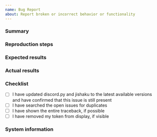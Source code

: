 ```yaml
---
name: Bug Report
about: Report broken or incorrect behavior or functionality
---
```


### Summary

<!-- A summary of your bug report -->

### Reproduction steps

<!-- Under what conditions does this bug occur? Is there a consistent method to reproduce the bug, and if so - what is it? If code is used in the reproduction process, please produce it here. -->

### Expected results

<!-- What you expected to occur as a result of your reproduction steps -->

### Actual results

<!-- What actually occurred as a result of your reproduction steps - i.e., the broken/incorrect behavior. -->

### Checklist

<!-- To check a box, place an x in the box (with no spaces), like so: [x] -->

- [ ] I have updated discord.py and jishaku to the latest available versions and have confirmed that this issue is still present
- [ ] I have searched the open issues for duplicates
- [ ] I have shown the entire traceback, if possible
- [ ] I have removed my token from display, if visible

### System information

<!-- Post information both about your jishaku AND discord.py version here -->
<!-- You can get information about discord.py by running `python -m discord -v` -->
<!-- You can get your jishaku version by running `pip show jishaku` -->
